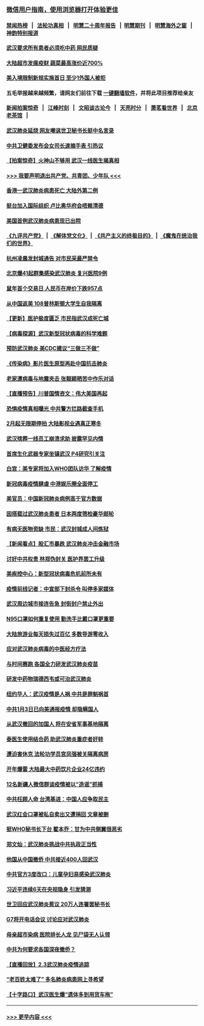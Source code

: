 ### [微信用户指南，使用浏览器打开体验更佳](https://github.com/gfw-breaker/banned-news1/blob/master/indexes/wechat-guide.md?t=0)
#### [禁闻热榜](热点新闻.md?t=0)  &nbsp;&nbsp;|&nbsp;&nbsp; [法轮功真相](https://github.com/gfw-breaker/truth/blob/master/README.md?t=0) &nbsp;&nbsp;|&nbsp;&nbsp; [明慧二十周年报告](https://github.com/gfw-breaker/mh-reports/blob/master/README.md?t=0) &nbsp;&nbsp;|&nbsp;&nbsp;[明慧期刊](https://github.com/gfw-breaker/mh-qikan) &nbsp;&nbsp;|&nbsp;&nbsp; [明慧海外之窗](https://github.com/gfw-breaker/mh-news/blob/master/README.md?t=0) &nbsp;&nbsp;|&nbsp;&nbsp; [神韵特别报道](https://github.com/gfw-breaker/mh-news/blob/master/shenyun.md?t=0)
#### [武汉要求所有患者必须吃中药 网民质疑](../pages/nsc413/n11842894.md?t=02041501) 
#### [大陆超市发瘟疫财 蔬菜最高涨价近700%](../pages/nsc413/n11842780.md?t=02041501) 
#### [美入境限制新规实施首日 至少1外国人被拒](../pages/nsc413/n11843058.md?t=02041501) 
#### 五毛举报越来越频繁，请网友们前往下载 [一键翻墙软件](https://github.com/gfw-breaker/ssr-accounts)，并将此项目推荐给亲友
#### [新闻拍案惊奇](https://github.com/gfw-breaker/banned-news1/blob/master/pages/link4.md) &nbsp;&nbsp;|&nbsp;&nbsp; [江峰时刻](https://github.com/gfw-breaker/banned-news1/blob/master/pages/link4.md) &nbsp;&nbsp;|&nbsp;&nbsp; [文昭谈古论今](https://github.com/gfw-breaker/banned-news1/blob/master/pages/link4.md) &nbsp;&nbsp;|&nbsp;&nbsp; [天亮时分](https://github.com/gfw-breaker/banned-news1/blob/master/pages/link4.md) &nbsp;&nbsp;|&nbsp;&nbsp; [萧茗看世界](https://github.com/gfw-breaker/banned-news1/blob/master/pages/link4.md) &nbsp;&nbsp;|&nbsp;&nbsp; [北京老茶馆](https://github.com/gfw-breaker/banned-news1/blob/master/pages/link4.md) &nbsp;&nbsp;|&nbsp;&nbsp; 
#### [武汉肺炎延烧 网友嘲讽世卫秘书长挺中名言录](../pages/nsc413/n11843056.md?t=02041501) 
#### [中共卫健委发布会女司长速摘手表 引热议](../pages/nsc413/n11843116.md?t=02041501) 
#### [【拍案惊奇】火神山不够用 武汉一线医生揭真相](../pages/nsc413/n11842682.md?t=02041501) 
#### [>>> 我要声明退出共产党、共青团、少年队 <<<](https://github.com/begood0513/goodnews/blob/master/quit/letter.md) 
#### [香港一武汉肺炎病患死亡 大陆外第二例](../pages/nsc413/n11843026.md?t=02041501) 
#### [挺台加入国际组织 卢比奥华府会唔赖清德](../pages/nsc413/n11843023.md?t=02041501) 
#### [美国首例武汉肺炎病患现已出院](../pages/nsc413/n11842740.md?t=02041501) 
#### [《九评共产党》](https://github.com/begood0513/9ping.md/blob/master/README.md) &nbsp;|&nbsp; [《解体党文化》](../../../../jtdwh.md/blob/master/README.md)  &nbsp;|&nbsp; [《共产主义的终极目的》](../../../../gczydzjmd.md/blob/master/README.md) &nbsp;|&nbsp; [《魔鬼在统治我们的世界》](../../../../mgztzwmdsj.md/blob/master/README.md) 
#### [杭州凌晨发封城通告 对市民采最严禁令](../pages/nsc413/n11842758.md?t=02041501) 
#### [北京爆41起群集感染武汉肺炎 复兴医院9例](../pages/nsc413/n11841955.md?t=02041501) 
#### [鼠年首个交易日 人民币在岸价下跌957点](../pages/nsc413/n11842681.md?t=02041501) 
#### [从中国返美 108普林斯顿大学生自我隔离](../pages/nsc413/n11842714.md?t=02041501) 
#### [【更新】医护极度匮乏 市民指武汉成死亡城](../pages/nsc413/n11801312.md?t=02041501) 
#### [【病毒探源】武汉新型冠状病毒的科学难题](../pages/nsc413/n11842176.md?t=02041501) 
#### [预防武汉肺炎 美CDC建议“三做三不做”](../pages/nsc413/n11842700.md?t=02041501) 
#### [《传染病》影片医生原型再赴中国抗击肺炎](../pages/nsc413/n11842626.md?t=02041501) 
#### [老家遭病毒与地震夹击 张靓颖晒苦中作乐对话](../pages/nsc413/n11842054.md?t=02041501) 
#### [【直播预告】川普国情咨文：伟大美国再起](../pages/nsc413/n11842079.md?t=02041501) 
#### [恐惧疫情真相曝光 中共警方拦路截查手机](../pages/nsc413/n11842396.md?t=02041501) 
#### [2月起无限期停拍 大陆影视业遇真正寒冬](../pages/nsc413/n11842344.md?t=02041501) 
#### [武汉殡葬一线员工崩溃求助 披露罕见内情](../pages/nsc413/n11842482.md?t=02041501) 
#### [首席生化武器专家坐镇武汉 P4研究引关注](../pages/nsc413/n11842412.md?t=02041501) 
#### [白宫：美专家将加入WHO团队访华 了解疫情](../pages/nsc413/n11842198.md?t=02041501) 
#### [新冠病毒疫情肆虐 中港娱乐圈全面停工](../pages/nsc413/n11842193.md?t=02041501) 
#### [美官员：中国新冠肺炎病例高于官方数据](../pages/nsc413/n11842452.md?t=02041501) 
#### [因搭载过武汉肺炎患者 日本两度筛检豪华邮轮](../pages/nsc413/n11842447.md?t=02041501) 
#### [有病无医物资缺 市民：武汉封城成人间炼狱](../pages/nsc413/n11839878.md?t=02041501) 
#### [【新闻看点】股汇市暴跌 武汉肺炎冲击金融市场](../pages/nsc413/n11842216.md?t=02041501) 
#### [讨好中共权贵 林郑伪封关 医护界罢工升级](../pages/nsc413/n11842359.md?t=02041501) 
#### [美疾控中心：新型冠状病毒危机前所未有](../pages/nsc413/n11842406.md?t=02041501) 
#### [疫情前线记者：中宣部下封杀令 叫停多家媒体](../pages/nsc413/n11842178.md?t=02041501) 
#### [武汉周边城市接连告急 封街封户禁止外出](../pages/nsc413/n11842277.md?t=02041501) 
#### [N95口罩如何重复使用 勤洗手比戴口罩更重要](../pages/nsc413/n11842236.md?t=02041501) 
#### [大陆旅游业每天损失过百亿 多数导游零收入](../pages/nsc413/n11842179.md?t=02041501) 
#### [应对武汉肺炎病毒的中医经方疗法](../pages/nsc413/n11842157.md?t=02041501) 
#### [与时间赛跑  各国全力研发武汉肺炎疫苗](../pages/nsc413/n11842149.md?t=02041501) 
#### [研发中药物瑞德西韦或可治武汉肺炎](../pages/nsc413/n11842100.md?t=02041501) 
#### [纽约华人：武汉疫情是人祸 中共是罪魁祸首](../pages/nsc413/n11840631.md?t=02041501) 
#### [中共1月3日已向美通报疫情 却隐瞒国人](../pages/nsc413/n11841978.md?t=02041501) 
#### [从武汉撤回的加国人 将在安省军事基地隔离](../pages/nsc413/n11840777.md?t=02041501) 
#### [泰医生使用结合药 助武汉肺炎重症者好转](../pages/nsc413/n11842096.md?t=02041501) 
#### [遭迫害休克 法轮功学员宫凤强被关隔离病房](../pages/nsc413/n11841492.md?t=02041501) 
#### [开年爆雷  大陆最大中药饮片企业24亿违约](../pages/nsc413/n11841904.md?t=02041501) 
#### [12名新疆人微信群谈疫情被以“造谣”抓捕](../pages/nsc413/n11839897.md?t=02041501) 
#### [中共枉顾人命 台湾基进：中国人应争取民主](../pages/nsc413/n11841532.md?t=02041501) 
#### [武汉红会口罩被私自卖出又遭捐回 文章被删](../pages/nsc413/n11841871.md?t=02041501) 
#### [挺WHO秘书长下台 翟本乔：甘为中共侧翼很恶劣](../pages/nsc413/n11841484.md?t=02041501) 
#### [郑文灿：武汉肺炎挑战中共执政正当性](../pages/nsc413/n11841537.md?t=02041501) 
#### [他国从中国撤侨 中共接近400人回武汉](../pages/nsc413/n11841290.md?t=02041501) 
#### [中共官方3度改口：儿童孕妇易感染武汉肺炎](../pages/nsc413/n11841631.md?t=02041501) 
#### [习近平连续6天在央视隐身 引发猜测](../pages/nsc413/n11841881.md?t=02041501) 
#### [世卫回应武汉肺炎惹议 20万人连署罢秘书长](../pages/nsc413/n11841664.md?t=02041501) 
#### [G7将开电话会议 讨论应对武汉肺炎](../pages/nsc413/n11841658.md?t=02041501) 
#### [母亲超市染病 医院排长人龙 见尸袋无人认领](../pages/nsc413/n11841762.md?t=02041501) 
#### [中共为何要求各国深夜撤侨？](../pages/nsc413/n11841731.md?t=02041501) 
#### [【直播回放】2.3武汉肺炎疫情追踪](../pages/nsc413/n11841577.md?t=02041501) 
#### [“老百姓太难了” 多名肺炎病患网上寻希望](../pages/nsc413/n11841565.md?t=02041501) 
#### [【十字路口】武汉医生爆“遗体多到用货车拖”](../pages/nsc413/n11840013.md?t=02041501) 

----
#### [ >>> 更早内容 <<< ](../indexes/nsc413-earlier.md)
